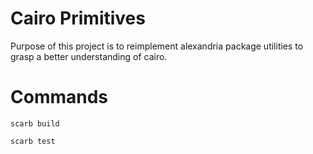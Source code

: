 # Cairo Primitives

Purpose of this project is to reimplement alexandria package utilities to grasp a better understanding of cairo.


# Commands

```
scarb build
```

```
scarb test
```



